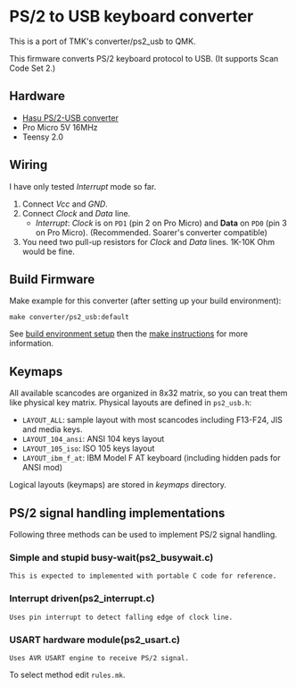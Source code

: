 PS/2 to USB keyboard converter
==============================
This is a port of TMK's converter/ps2_usb to QMK.

This firmware converts PS/2 keyboard protocol to USB. (It supports Scan Code Set 2.)

Hardware
--------
- [Hasu PS/2-USB converter](https://geekhack.org/index.php?topic=14618.0)
- Pro Micro 5V 16MHz
- Teensy 2.0

Wiring
-------------
I have only tested *Interrupt* mode so far.
1. Connect *Vcc* and *GND*.
2. Connect *Clock* and *Data* line.
    - *Interrupt*:   *Clock* is on `PD1` (pin 2 on Pro Micro) and **Data** on `PD0` (pin 3 on Pro Micro). (Recommended. Soarer's converter compatible)
3. You need two pull-up resistors for *Clock* and *Data* lines. 1K-10K Ohm would be fine.

Build Firmware
--------------
Make example for this converter (after setting up your build environment):

    make converter/ps2_usb:default

See [build environment setup](https://docs.qmk.fm/#/getting_started_build_tools) then the [make instructions](https://docs.qmk.fm/#/getting_started_make_guide) for more information.

Keymaps
-------
All available scancodes are organized in 8x32 matrix, so you can treat them like physical key matrix. Physical layouts are defined in `ps2_usb.h`:

- `LAYOUT_ALL`: sample layout with most scancodes including F13-F24, JIS and media keys.
- `LAYOUT_104_ansi`: ANSI 104 keys layout
- `LAYOUT_105_iso`: ISO 105 keys layout
- `LAYOUT_ibm_f_at`: IBM Model F AT keyboard (including hidden pads for ANSI mod)

Logical layouts (keymaps) are stored in *keymaps* directory.

PS/2 signal handling implementations
------------------------------------
Following three methods can be used to implement PS/2 signal handling.

### Simple and stupid busy-wait(ps2_busywait.c)
    This is expected to implemented with portable C code for reference.
### Interrupt driven(ps2_interrupt.c)
    Uses pin interrupt to detect falling edge of clock line.
### USART hardware module(ps2_usart.c)
    Uses AVR USART engine to receive PS/2 signal.

To select method edit `rules.mk`.
